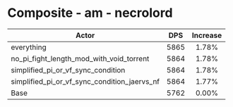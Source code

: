 # Composite - am - necrolord
| Actor | DPS | Increase |
|---|:---:|:---:|
|everything|5865|1.78%|
|no_pi_fight_length_mod_with_void_torrent|5864|1.78%|
|simplified_pi_or_vf_sync_condition|5864|1.78%|
|simplified_pi_or_vf_sync_condition_jaervs_nf|5864|1.77%|
|Base|5762|0.00%|
